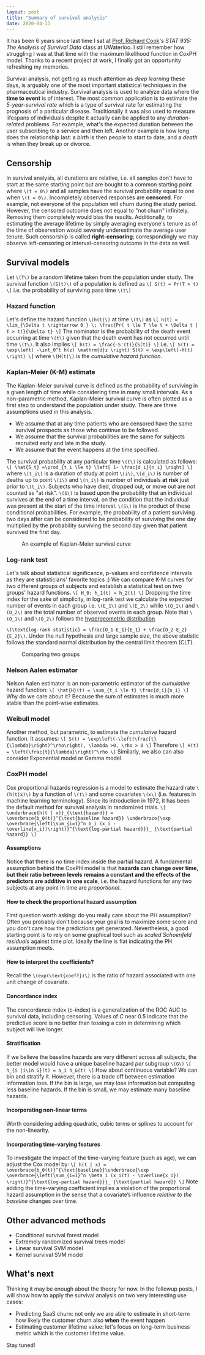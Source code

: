 ```yaml
---
layout: post
title: "Summary of survival analysis"
date: 2020-04-13
---
```

<span class="dropcap">I</span>t has been 6 years since last time I sat at [Prof. Richard Cook]([http://www.math.uwaterloo.ca/~rjcook/index.html](http://www.math.uwaterloo.ca/~rjcook/index.html))'s *STAT 935: The Analysis of Survival Data* class at UWaterloo. I still remember how struggling I was at that time with the maximum likelihood function in CoxPH model. Thanks to a recent project at work, I finally got an opportunity refreshing my memories.

Survival analysis, not getting as much attention as *deep learning* these days, is arguably one of the most important statistical techniques in the pharmaceutical industry. Survival analysis is used to analyze data where the **time to event** is of interest. The most common application is to estimate the *5-year-survival rate* which is a type of survival rate for estimating the prognosis of a particular disease. Traditionally it was also used to measure lifespans of individuals despite it actually can be applied to any *duration-related* problems. For example, what's the expected duration between the user subscribing to a service and then left. Another example is how long does the relationship last: a *birth* is then people to start to date, and a *death* is when they break up or divorce.

## Censorship
In survival analysis, all durations are relative, i.e. all samples don't have to start at the same starting point but are bought to a common starting point where `\(t = 0\)` and all samples have the survival probability equal to one when `\(t = 0\)`. Incompletely observed responses are **censored**. For example, not everyone of the population will churn during the study period. However, the censored outcome does not equal to "not churn" infinitely. Removing them completely would bias the results. Additionally, to estimating the average lifetime by simply averaging everyone's tenure as of the time of observation would severely underestimate the average user tenure. Such censorship is called **right-censoring**; correspondingly we may observe left-censoring or interval-censoring outcome in the data as well.

## Survival models
Let `\(T\)` be a random lifetime taken from the population under study. The survival function `\(S(t)\)` of a population is defined as
`\[
S(t) = Pr(T > t)
\]`
i.e. the probability of surviving pass time `\(t\)`
### Hazard function
Let's define the hazard function `\(h(t)\)` at time `\(t\)` as
`\[
h(t) = \lim_{\Delta t \rightarrow 0 } \; \frac{Pr( t \le T \le t + \Delta t | T > t)}{\Delta t}
\]`
The nominator is the probability of the death event occurring at time `\(t\)` given that the death event has not occurred until time `\(t\)`.
It also implies
`\[
h(t) = \frac{-S'(t)}{S(t)}
\]`
i.e.
`\[
S(t) = \exp\left( -\int_0^t h(z) \mathrm{d}z \right)
S(t) = \exp\left(-H(t) \right)
\]`
where `\(H(t)\)` is the _cumulative hazard function_.

### Kaplan-Meier (K-M) estimate
The Kaplan-Meier survival curve is defined as the probability of surviving in a given length of time while considering time in many small intervals. As a non-parametric method, Kaplan-Meier survival curve is often plotted as a first step to understand the population under study. There are three assumptions used in this analysis.
- We assume that at any time patients who are censored have the same survival prospects as those who continue to be followed.
- We assume that the survival probabilities are the same for subjects recruited early and late in the study.
- We assume that the event happens at the time specified.

The survival probability at any particular time `\(t\)` is calculated as follows:
`\[
\hat{S_t} =\prod_{t_i \le t} \left[ 1- \frac{d_i}{n_i} \right]
\]`
where `\(t_i\)` is a duration of study at point `\(i\)`, `\(d_i\)` is number of deaths up to point `\(i\)` and `\(n_i\)` is number of individuals **at risk** just prior to `\(t_i\)`. Subjects who have died, dropped out, or move out are not counted as "at risk".
`\(S\)` is based upon the probability that an individual survives at the end of a time interval, on the condition that the individual was present at the start of the time interval. `\(S\)` is the product of these conditional probabilities. For example, the probability of a patient surviving two days after can be considered to be probability of surviving the one day multiplied by the probability surviving the second day given that patient survived the first day.
<figure>
    <img src="{{ '/assets/img/20200413_km_curve.png' | prepend: site.baseurl }}" alt="">
    <figcaption>An example of Kaplan-Meier survival curve</figcaption>
</figure>

### Log-rank test
Let's talk about statistical significance, p-values and confidence intervals as they are statisticians' favorite topics :)
We can compare K-M curves for two different groups of subjects and establish a statistical test on two groups' hazard functions.
`\[
H_0: h_1(t) = h_2(t)
\]`
Dropping the time index for the sake of simplicity, in log-rank test we calculate the expected number of events in each group i.e. `\(E_1\)` and `\(E_2\)` while `\(O_1\)` and `\(O_2\)` are the total number of observed events in each group. Note that `\(O_1\)` and `\(O_2\)` follows the [hypergeometric distribution](https://en.wikipedia.org/wiki/Hypergeometric_distribution)

`\(\text{log-rank statistic} = \frac{O_1-E_1}{E_1} + \frac{O_2-E_2}{E_2}\)`.
Under the null hypothesis and large sample size, the above statistic follows the standard normal distribution by the central limit theorem (CLT).
<figure>
    <img src="{{ '/assets/img/20200413_log_rank' | prepend: site.baseurl }}" alt="">
    <figcaption>Comparing two groups</figcaption>
</figure>

### Nelson Aalen estimator
Nelson Aalen estimator is an non-parametric estimator of the _cumulative_ hazard function:
`\[
\hat{H}(t) = \sum_{t_i \le t} \frac{d_i}{n_i}
\]`
Why do we care about it? Because the sum of estimates is much more stable than the point-wise estimates.

### Weibull model
Another method, but parametric, to estimate the _cumulative_ hazard function. It assumes:
`\[
S(t) = \exp\left(-\left(\frac{t}{\lambda}\right)^\rho\right), \lambda >0, \rho > 0
\]`
Therefore
`\[
H(t) = \left(\frac{t}{\lambda}\right)^\rho
\]`
Similarly, we also can also consider Exponential model or Gamma model.

### CoxPH model
Cox proportional hazards regression is a model to estimate the hazard rate `\(h(t|x)\)` by a function of `\(t\)` and some covariates `\(x\)` (i.e. features in machine learning terminology). Since its introduction in 1972, it has been the default method for survival analysis in randomized trials.
`\[
\underbrace{h(t | x)}_{\text{hazard}} = \overbrace{b_0(t)}^{\text{baseline hazard}} \underbrace{\exp \overbrace{\left(\sum_{i=1}^n b_i (x_i - \overline{x_i})\right)}^{\text{log-partial hazard}}}_ {\text{partial hazard}}
\]`
#### Assumptions
Notice that there is no time index inside the partial hazard. A fundamental assumption behind the CoxPH model is that **hazards can change over time, but their ratio between levels remains a constant and the effects of the predictors are additive in one scale**, i.e. the hazard functions for any two subjects at any point in time are *proportional*.
#### How to check the proportional hazard assumption
First question worth asking: do you really care about the PH assumption? Often you probably don't because your goal is to maximize some score and you don't care how the predictions get generated.
Nevertheless, a good starting point is to rely on some graphical tool such as _scaled Schoenfeld residuals_ against time plot. Ideally the line is flat indicating the PH assumption meets.

#### How to interpret the coefficients?
Recall the `\(exp(\text{coeff})\)` is the ratio of hazard associated with one unit change of covariate.

#### Concordance index
The concordance index (c-index) is a generalization of the ROC AUC to survival data, including censoring. Values of _C_ near 0.5 indicate that the predictive score is no better than tossing a coin in determining which subject will live longer.

#### Stratification
If we believe the baseline hazards are very different across all subjects, the better model would have a unique baseline hazard _per_ subgroup `\(G\)`
`\[
h_{i |i\in G}(t) = a_i h_G(t)
\]`
How about continuous variable?
We can bin and stratify it. However, there is a trade off between estimation information loss. If the bin is large, we may lose information but computing less baseline hazards. If the bin is small, we may estimate many baseline hazards.
#### Incorporating non-linear terms
Worth considering adding quadratic, cubic terms or splines to account for the non-linearity.

#### Incorporating time-varying features
To investigate the impact of the time-varying feature (such as age), we can adjust the Cox model by:
`\[
h(t | x) = \overbrace{b_0(t)}^{\text{baseline}}\underbrace{\exp \overbrace{\left(\sum_{i=1}^n \beta_i (x_i(t) - \overline{x_i}) \right)}^{\text{log-partial hazard}}}_ {\text{partial hazard}}
\]`
Note adding the time-varying coefficient implies a violation of the proportional hazard assumption in the sense that a covariate’s influence _relative to the baseline_ changes over time.

## Other advanced methods
- Conditional survival forest model
- Extremely randomized survival trees model
- Linear survival SVM model
- Kernel survival SVM model

## What's next
Thinking it may be enough about the theory for now. In the followup posts, I will show how to apply the survival analysis on two very interesting use cases:
- Predicting SaaS churn: not only we are able to estimate in short-term how likely the customer churn also **when** the event happen
- Estimating customer lifetime value: let's focus on long-term business metric which is the customer lifetime value.

Stay tuned!
